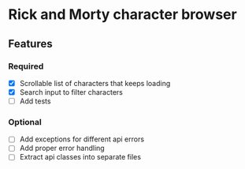 # Rick and Morty character browser

## Features
### Required
- [x] Scrollable list of characters that keeps loading
- [x] Search input to filter characters
- [ ] Add tests
### Optional
- [ ] Add exceptions for different api errors
- [ ] Add proper error handling
- [ ] Extract api classes into separate files